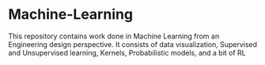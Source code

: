 # Machine-Learning
This repository contains work done in Machine Learning from an Engineering design perspective. It consists of data visualization, Supervised and Unsupervised learning, Kernels, Probabilistic models, and a bit of RL
